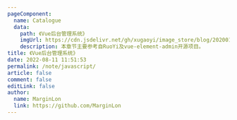 ```yaml
---
pageComponent:
  name: Catalogue
  data:
    path: 《Vue后台管理系统》
    imgUrl: https://cdn.jsdelivr.net/gh/xugaoyi/image_store/blog/20200112120340.png
    description: 本章节主要参考自RuoYi及vue-element-admin开源项目。
title: 《Vue后台管理系统》
date: 2022-08-11 11:51:53
permalink: /note/javascript/
article: false
comment: false
editLink: false
author:
  name: MarginLon
  link: https://github.com/MarginLon
---
```

